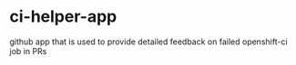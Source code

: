 # ci-helper-app
github app that is used to provide detailed feedback on failed openshift-ci job in PRs
